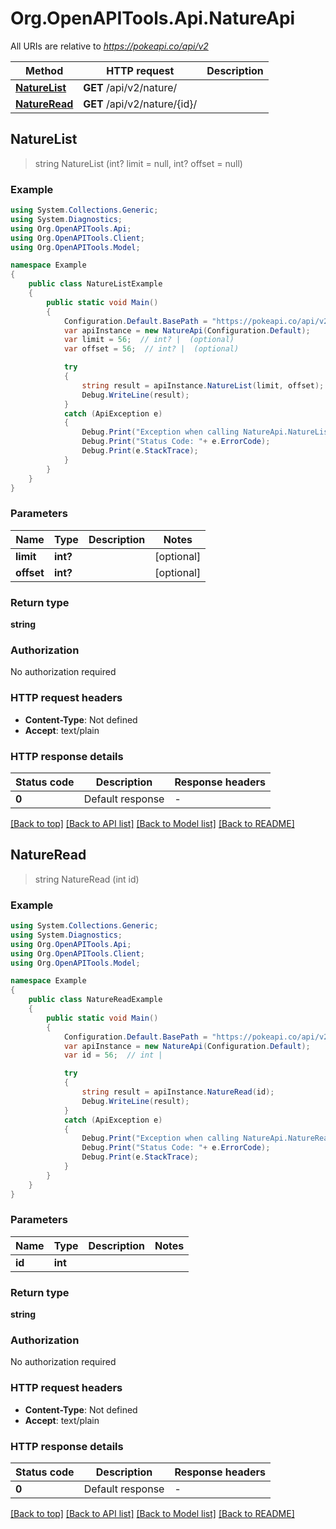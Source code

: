 # Org.OpenAPITools.Api.NatureApi

All URIs are relative to *https://pokeapi.co/api/v2*

Method | HTTP request | Description
------------- | ------------- | -------------
[**NatureList**](NatureApi.md#naturelist) | **GET** /api/v2/nature/ | 
[**NatureRead**](NatureApi.md#natureread) | **GET** /api/v2/nature/{id}/ | 



## NatureList

> string NatureList (int? limit = null, int? offset = null)



### Example

```csharp
using System.Collections.Generic;
using System.Diagnostics;
using Org.OpenAPITools.Api;
using Org.OpenAPITools.Client;
using Org.OpenAPITools.Model;

namespace Example
{
    public class NatureListExample
    {
        public static void Main()
        {
            Configuration.Default.BasePath = "https://pokeapi.co/api/v2";
            var apiInstance = new NatureApi(Configuration.Default);
            var limit = 56;  // int? |  (optional) 
            var offset = 56;  // int? |  (optional) 

            try
            {
                string result = apiInstance.NatureList(limit, offset);
                Debug.WriteLine(result);
            }
            catch (ApiException e)
            {
                Debug.Print("Exception when calling NatureApi.NatureList: " + e.Message );
                Debug.Print("Status Code: "+ e.ErrorCode);
                Debug.Print(e.StackTrace);
            }
        }
    }
}
```

### Parameters


Name | Type | Description  | Notes
------------- | ------------- | ------------- | -------------
 **limit** | **int?**|  | [optional] 
 **offset** | **int?**|  | [optional] 

### Return type

**string**

### Authorization

No authorization required

### HTTP request headers

- **Content-Type**: Not defined
- **Accept**: text/plain


### HTTP response details
| Status code | Description | Response headers |
|-------------|-------------|------------------|
| **0** | Default response |  -  |

[[Back to top]](#)
[[Back to API list]](../README.md#documentation-for-api-endpoints)
[[Back to Model list]](../README.md#documentation-for-models)
[[Back to README]](../README.md)


## NatureRead

> string NatureRead (int id)



### Example

```csharp
using System.Collections.Generic;
using System.Diagnostics;
using Org.OpenAPITools.Api;
using Org.OpenAPITools.Client;
using Org.OpenAPITools.Model;

namespace Example
{
    public class NatureReadExample
    {
        public static void Main()
        {
            Configuration.Default.BasePath = "https://pokeapi.co/api/v2";
            var apiInstance = new NatureApi(Configuration.Default);
            var id = 56;  // int | 

            try
            {
                string result = apiInstance.NatureRead(id);
                Debug.WriteLine(result);
            }
            catch (ApiException e)
            {
                Debug.Print("Exception when calling NatureApi.NatureRead: " + e.Message );
                Debug.Print("Status Code: "+ e.ErrorCode);
                Debug.Print(e.StackTrace);
            }
        }
    }
}
```

### Parameters


Name | Type | Description  | Notes
------------- | ------------- | ------------- | -------------
 **id** | **int**|  | 

### Return type

**string**

### Authorization

No authorization required

### HTTP request headers

- **Content-Type**: Not defined
- **Accept**: text/plain


### HTTP response details
| Status code | Description | Response headers |
|-------------|-------------|------------------|
| **0** | Default response |  -  |

[[Back to top]](#)
[[Back to API list]](../README.md#documentation-for-api-endpoints)
[[Back to Model list]](../README.md#documentation-for-models)
[[Back to README]](../README.md)

